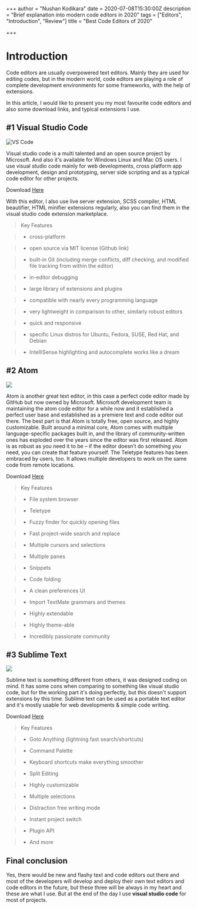 +++
author = "Nushan Kodikara"
date = 2020-07-08T15:30:00Z
description = "Brief explanation into modern code editors in 2020"
tags = ["Editors", "Introduction", "Review"]
title = "Best Code Editors of 2020"

+++
# **Introduction**

Code editors are usually overpowered text editors. Mainly they are used for editing codes, but in the modern world, code editors are playing a role of complete development environments for some frameworks, with the help of extensions.

In this article, I would like to present you my most favourite code editors and also some download links, and typical extensions I use.

## #1 Visual Studio Code

![](https://www.elegantthemes.com/blog/wp-content/uploads/2019/01/000-Best-Code-Editor-VS-Code.png "VS Code")

Visual studio code is a multi talented and an open source project by Microsoft. And also it's available for Windows Linux and Mac OS users. I use visual studio code mainly for web developments, cross platform app development, design and prototyping, server side scripting and as a typical code editor for other projects.

Download [Here](https://code.visualstudio.com/ "VS Code")

With this editor, I also use live server extension, SCSS compiler, HTML beautifier, HTML minifier extensions regularly, also you can find them in the visual studio code extension marketplace.

> Key Features

> 

> * cross-platform

> * open source via MIT license (Github link)

> * built-in Git (including merge conflicts, diff checking, and modified file tracking from within the editor)

> * in-editor debugging

> * large library of extensions and plugins

> * compatible with nearly every programming language

> * very lightweight in comparison to other, similarly robust editors

> * quick and responsive

> * specific Linux distros for Ubuntu, Fedora, SUSE, Red Hat, and Debian

> * IntelliSense highlighting and autocomplete works like a dream

## #2 Atom

![](https://www.elegantthemes.com/blog/wp-content/uploads/2018/04/001-Best-Text-Editors.jpg)

Atom is another great text editor, in this case a perfect code editor made by GitHub but now owned by Microsoft. Microsoft development team is maintaining the atom code editor for a while now and it established a perfect user base and established as a premiere text and code editor out there. The best part is that Atom is totally free, open source, and highly customizable. Built around a minimal core, Atom comes with multiple language-specific packages built in, and the library of community-written ones has exploded over the years since the editor was first released. Atom is as robust as you need it to be – if the editor doesn’t do something you need, you can create that feature yourself. The Teletype features has been embraced by users, too. It allows multiple developers to work on the same code from remote locations.

Download [Here](https://atom.io/ "Atom")

> Key Features

> 

> * File system browser

> * Teletype

> * Fuzzy finder for quickly opening files

> * Fast project-wide search and replace

> * Multiple cursors and selections

> * Multiple panes

> * Snippets

> * Code folding

> * A clean preferences UI

> * Import TextMate grammars and themes

> * Highly extendable

> * Highly theme-able

> * Incredibly passionate community

## #3 Sublime Text

![](https://www.elegantthemes.com/blog/wp-content/uploads/2018/04/003-Best-Text-Editors.jpg)

Sublime text is something different from others, it was designed coding on mind. It has some cons when comparing to something like visual studio code, but for the working part it's doing perfectly, but this doesn't support extensions by this time. Sublime text can be used as a portable text editor and it's mostly usable for web developments & simple code writing.

Download [Here](https://www.sublimetext.com/ "Sublime text")

> Key Features

> 

> * Goto Anything (lightning fast search/shortcuts)

> * Command Palette

> * Keyboard shortcuts make everything smoother

> * Split Editing

> * Highly customizable

> * Multiple selections

> * Distraction free writing mode

> * Instant project switch

> * Plugin API

> * And more

## Final conclusion

Yes, there would be new and flashy text and code editors out there and most of the developers will develop and deploy their own text editors and code editors in the future, but these three will be always in my heart and these are what I use. But at the end of the day I use **visual studio code** for most of projects.
